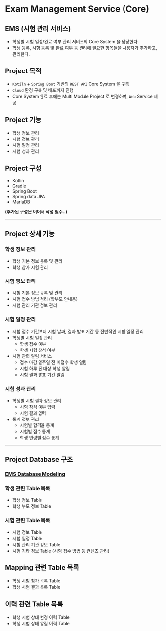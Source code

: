 # Exam Management Service (Core)
## EMS (시험 관리 서비스)
- 학생별 시험 일정/완료 여부 관리 서비스의 Core System 을 담당한다.<br>
- 학생 등록, 시험 등록 및 완료 여부 등 관리에 필요한 항목들을 사용자가 추가하고, 관리한다.<br>

## Project 목적
- `Kotiln` + `Spring Boot` 기반의 `REST API` Core System 을 구축
- `Cloud` 환경 구축 및 배포까지 진행
- Core System 완료 후에는 Multi Module Project 로 변경하여, `Web` Service 제공

## Project 기능
- 학생 정보 관리
- 시험 정보 관리
- 시험 일정 관리
- 시험 성과 관리

## Project 구성
- Kotlin
- Gradle
- Spring Boot
- Spring data JPA
- MariaDB

**(추가된 구성은 이어서 작성 필수..)**

---

## Project 상세 기능
### 학생 정보 관리
- 학생 기본 정보 등록 및 관리
- 학생 참가 시험 관리

### 시험 정보 관리
- 시험 기본 정보 등록 및 관리
- 시험 접수 방법 정리 (학부모 안내용)
- 시험 관리 기관 정보 관리

### 시험 일정 관리
- 시험 접수 기간부터 시험 날짜, 결과 발표 기간 등 전반적인 시험 일정 관리
- 학생별 시험 일정 관리
  - 학생 접수 여부
  - 학생 시험 참석 여부
- 시험 관련 알림 서비스
  - 접수 마감 일주일 전 미접수 학생 알림
  - 시험 하루 전 대상 학생 알림
  - 시험 결과 발표 기간 알림

### 시험 성과 관리
- 학생별 시험 결과 정보 관리
  - 시험 참석 여부 입력
  - 시험 결과 입력
- 통계 정보 관리
  - 시험별 합격율 통계
  - 시험별 점수 통계
  - 학생 연령별 점수 통계

---

## Project Database 구조
### [EMS Database Modeling](./docs/database/ems_database.md)
### 학생 관련 Table 목록
- 학생 정보 Table
- 학생 부모 정보 Table

### 시험 관련 Table 목록
- 시험 정보 Table
- 시험 일정 Table
- 시험 관리 기관 정보 Table
- 시험 기타 정보 Table (시험 접수 방법 등 컨텐츠 관리)

## Mapping 관련 Table 목록
- 학생 시험 참가 목록 Table
- 학생 시험 결과 목록 Table

## 이력 관련 Table 목록
- 학생 시험 상태 변경 이력 Table
- 학생 시험 상태 알림 이력 Table
